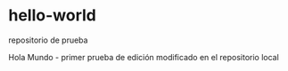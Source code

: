 # hello-world
repositorio de prueba

Hola Mundo - primer prueba de edición
modificado en el repositorio local
